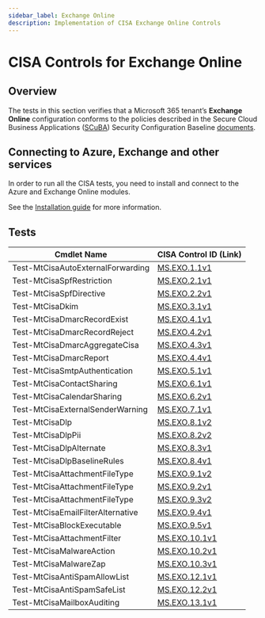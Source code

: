 ```yaml
---
sidebar_label: Exchange Online
description: Implementation of CISA Exchange Online Controls
---
```


# CISA Controls for Exchange Online

## Overview

The tests in this section verifies that a Microsoft 365 tenant’s **Exchange Online** configuration conforms to the policies described in the Secure Cloud Business Applications ([SCuBA](https://cisa.gov/scuba)) Security Configuration Baseline [documents](https://github.com/cisagov/ScubaGear/blob/main/baselines/README.md).

## Connecting to Azure, Exchange and other services

In order to run all the CISA tests, you need to install and connect to the Azure and Exchange Online modules.

See the [Installation guide](/docs/installation#optional-modules-and-permissions) for more information.

## Tests

| Cmdlet Name | CISA Control ID (Link) |
| - | - |
| Test-MtCisaAutoExternalForwarding | [MS.EXO.1.1v1](https://github.com/cisagov/ScubaGear/blob/main/PowerShell/ScubaGear/baselines/exo.md#msexo11v1) |
| Test-MtCisaSpfRestriction         | [MS.EXO.2.1v1](https://github.com/cisagov/ScubaGear/blob/main/PowerShell/ScubaGear/baselines/exo.md#msexo21v1) |
| Test-MtCisaSpfDirective           | [MS.EXO.2.2v1](https://github.com/cisagov/ScubaGear/blob/main/PowerShell/ScubaGear/baselines/exo.md#msexo22v1) |
| Test-MtCisaDkim                   | [MS.EXO.3.1v1](https://github.com/cisagov/ScubaGear/blob/main/PowerShell/ScubaGear/baselines/exo.md#msexo31v1) |
| Test-MtCisaDmarcRecordExist       | [MS.EXO.4.1v1](https://github.com/cisagov/ScubaGear/blob/main/PowerShell/ScubaGear/baselines/exo.md#msexo41v1) |
| Test-MtCisaDmarcRecordReject      | [MS.EXO.4.2v1](https://github.com/cisagov/ScubaGear/blob/main/PowerShell/ScubaGear/baselines/exo.md#msexo42v1) |
| Test-MtCisaDmarcAggregateCisa     | [MS.EXO.4.3v1](https://github.com/cisagov/ScubaGear/blob/main/PowerShell/ScubaGear/baselines/exo.md#msexo43v1) |
| Test-MtCisaDmarcReport            | [MS.EXO.4.4v1](https://github.com/cisagov/ScubaGear/blob/main/PowerShell/ScubaGear/baselines/exo.md#msexo44v1) |
| Test-MtCisaSmtpAuthentication     | [MS.EXO.5.1v1](https://github.com/cisagov/ScubaGear/blob/main/PowerShell/ScubaGear/baselines/exo.md#msexo51v1) |
| Test-MtCisaContactSharing         | [MS.EXO.6.1v1](https://github.com/cisagov/ScubaGear/blob/main/PowerShell/ScubaGear/baselines/exo.md#msexo61v1) |
| Test-MtCisaCalendarSharing        | [MS.EXO.6.2v1](https://github.com/cisagov/ScubaGear/blob/main/PowerShell/ScubaGear/baselines/exo.md#msexo62v1) |
| Test-MtCisaExternalSenderWarning  | [MS.EXO.7.1v1](https://github.com/cisagov/ScubaGear/blob/main/PowerShell/ScubaGear/baselines/exo.md#msexo71v1) |
| Test-MtCisaDlp                    | [MS.EXO.8.1v2](https://github.com/cisagov/ScubaGear/blob/main/PowerShell/ScubaGear/baselines/exo.md#msexo81v2) |
| Test-MtCisaDlpPii                 | [MS.EXO.8.2v2](https://github.com/cisagov/ScubaGear/blob/main/PowerShell/ScubaGear/baselines/exo.md#msexo82v2) |
| Test-MtCisaDlpAlternate           | [MS.EXO.8.3v1](https://github.com/cisagov/ScubaGear/blob/main/PowerShell/ScubaGear/baselines/exo.md#msexo83v1) |
| Test-MtCisaDlpBaselineRules       | [MS.EXO.8.4v1](https://github.com/cisagov/ScubaGear/blob/main/PowerShell/ScubaGear/baselines/exo.md#msexo84v1) |
| Test-MtCisaAttachmentFileType     | [MS.EXO.9.1v2](https://github.com/cisagov/ScubaGear/blob/main/PowerShell/ScubaGear/baselines/exo.md#msexo91v2) |
| Test-MtCisaAttachmentFileType     | [MS.EXO.9.2v1](https://github.com/cisagov/ScubaGear/blob/main/PowerShell/ScubaGear/baselines/exo.md#msexo92v1) |
| Test-MtCisaAttachmentFileType     | [MS.EXO.9.3v2](https://github.com/cisagov/ScubaGear/blob/main/PowerShell/ScubaGear/baselines/exo.md#msexo93v2) |
| Test-MtCisaEmailFilterAlternative | [MS.EXO.9.4v1](https://github.com/cisagov/ScubaGear/blob/main/PowerShell/ScubaGear/baselines/exo.md#msexo94v1) |
| Test-MtCisaBlockExecutable        | [MS.EXO.9.5v1](https://github.com/cisagov/ScubaGear/blob/main/PowerShell/ScubaGear/baselines/exo.md#msexo95v1) |
| Test-MtCisaAttachmentFilter       | [MS.EXO.10.1v1](https://github.com/cisagov/ScubaGear/blob/main/PowerShell/ScubaGear/baselines/exo.md#msexo101v1) |
| Test-MtCisaMalwareAction          | [MS.EXO.10.2v1](https://github.com/cisagov/ScubaGear/blob/main/PowerShell/ScubaGear/baselines/exo.md#msexo102v1) |
| Test-MtCisaMalwareZap             | [MS.EXO.10.3v1](https://github.com/cisagov/ScubaGear/blob/main/PowerShell/ScubaGear/baselines/exo.md#msexo103v1) |
| Test-MtCisaAntiSpamAllowList      | [MS.EXO.12.1v1](https://github.com/cisagov/ScubaGear/blob/main/PowerShell/ScubaGear/baselines/exo.md#msexo121v1) |
| Test-MtCisaAntiSpamSafeList       | [MS.EXO.12.2v1](https://github.com/cisagov/ScubaGear/blob/main/PowerShell/ScubaGear/baselines/exo.md#msexo122v1) |
| Test-MtCisaMailboxAuditing        | [MS.EXO.13.1v1](https://github.com/cisagov/ScubaGear/blob/main/PowerShell/ScubaGear/baselines/exo.md#msexo131v1) |